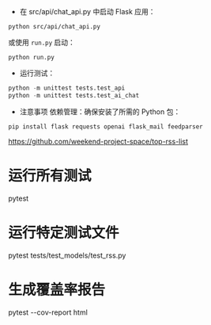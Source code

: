* 在 src/api/chat_api.py 中启动 Flask 应用：

`python src/api/chat_api.py`

或使用 `run.py` 启动：

`python run.py`

* 运行测试：

``` python
python -m unittest tests.test_api
python -m unittest tests.test_ai_chat
```

* 注意事项
依赖管理：确保安装了所需的 Python 包：

`pip install flask requests openai flask_mail feedparser`


https://github.com/weekend-project-space/top-rss-list

# 运行所有测试
pytest

# 运行特定测试文件
pytest tests/test_models/test_rss.py

# 生成覆盖率报告
pytest --cov-report html